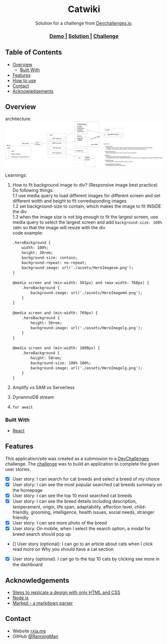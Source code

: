 <!-- Please update value in the {}  -->

<h1 align="center">Catwiki</h1>

<div align="center">
   Solution for a challenge from  <a href="http://devchallenges.io" target="_blank">Devchallenges.io</a>.
</div>

<div align="center">
  <h3>
    <a href="https://dev-challenge-catwiki.netlify.app/">
      Demo
    </a>
    <span> | </span>
    <a href="https://github.com/RanningMan/devchallenges/tree/main/catwiki">
      Solution
    </a>
    <span> | </span>
    <a href="https://devchallenges.io/challenges/f4NJ53rcfgrP6sBMD2jt">
      Challenge
    </a>
  </h3>
</div>

<!-- TABLE OF CONTENTS -->

## Table of Contents

- [Overview](#overview)
  - [Built With](#built-with)
- [Features](#features)
- [How to use](#how-to-use)
- [Contact](#contact)
- [Acknowledgements](#acknowledgements)

<!-- OVERVIEW -->

## Overview

architecture:
![arch](./architecture.png)

Learnings:
1. How to fit background image to div? (Responsive image best practice)  
Do following things:  
1.1 use media query to load different images for different screen and set different width and height to fit corredsponding images  
1.2 set background-size to contain, which makes the image to fit INSIDE the div  
1.3 when the image size is not big enough to fit the largest screen, use media query to select the largest screen and add `background-size: 100% 100%` so that the image will resize with the div  
code example:
    ```
    .heroBackground {
        width: 100%;
        height: 30rem;
        background-size: contain;
        background-repeat: no-repeat;
        background-image: url('./assets/HeroImagesm.png');
    }

    @media screen and (min-width: 501px) and (max-width: 768px) {
        .heroBackground {
            background-image: url('./assets/HeroImagemd.png');
        }
    }

    @media screen and (min-width: 769px) {
        .heroBackground {
            height: 50rem;
            background-image: url('./assets/HeroImagelg.png');
        }
    }

    @media screen and (min-width: 1800px) {
        .heroBackground {
            height: 50rem;
            background-size: 100% 100%;
            background-image: url('./assets/HeroImagelg.png');
        }
    }
    ```  
2. Amplify vs SAM vs Serverless  

3. DynanmoDB stream  

4. `for await`  

### Built With

- [React](https://reactjs.org/)

## Features

This application/site was created as a submission to a [DevChallenges](https://devchallenges.io/challenges) challenge. The [challenge](https://devchallenges.io/challenges/rYyhwJAxMfES5jNQ9YsP) was to build an application to complete the given user stories.

- [x] User story: I can search for cat breeds and select a breed of my choice
- [x] User story: I can see the most popular searched cat breeds summary on the homepage
- [x] User story: I can see the top 10 most searched cat breeds
- [x] User story: I can see the breed details including description, temperament, origin, life span, adaptability, affection level, child-friendly, grooming, intelligence, health issues, social needs, stranger friendly
- [x] User story: I can see more photo of the breed
- [x] User story: On mobile, when I select the search option, a modal for breed search should pop up
- [] User story (optional): I can go to an article about cats when I click read more on Why you should have a cat section
- [x] User story (optional): I can go to the top 10 cats by clicking see more in the dashboard

## Acknowledgements

- [Steps to replicate a design with only HTML and CSS](https://devchallenges-blogs.web.app/how-to-replicate-design/)
- [Node.js](https://nodejs.org/)
- [Marked - a markdown parser](https://github.com/chjj/marked)

## Contact

- Website [rxia.me](https://rxia.me)
- GitHub [@RanningMan](https://github.com/ranningman)
